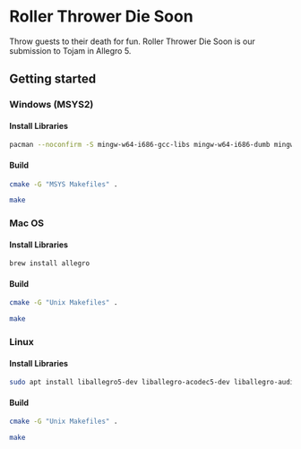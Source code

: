 # Roller Thrower Die Soon

Throw guests to their death for fun. Roller Thrower Die Soon is our submission to Tojam in Allegro 5.

## Getting started

### Windows (MSYS2)

#### Install Libraries

```bash
pacman --noconfirm -S mingw-w64-i686-gcc-libs mingw-w64-i686-dumb mingw-w64-i686-flac mingw-w64-i686-opusfile mingw-w64-i686-freetype mingw-w64-i686-libjpeg-turbo mingw-w64-i686-libpng mingw-w64-i686-libvorbis mingw-w64-i686-libwebp mingw-w64-i686-openal mingw-w64-i686-physfs mingw-w64-i686-allegro mingw-w64-i686-box2d
```

#### Build

```bash
cmake -G "MSYS Makefiles" .
```

```bash
make
```

### Mac OS

#### Install Libraries

```bash
brew install allegro
```

#### Build

```bash
cmake -G "Unix Makefiles" .
```

```bash
make
```

### Linux

#### Install Libraries

```bash
sudo apt install liballegro5-dev liballegro-acodec5-dev liballegro-audio5-dev liballegro-image5-dev liballegro-dialog5-dev liballegro-ttf5-dev libbox2d-dev
```

#### Build

```bash
cmake -G "Unix Makefiles" .
```

```bash
make
```
